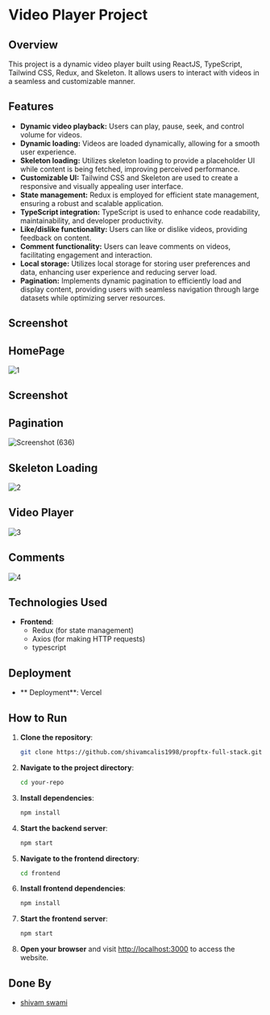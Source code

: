 # Video Player Project

## Overview

This project is a dynamic video player built using ReactJS, TypeScript, Tailwind CSS, Redux, and Skeleton. It allows users to interact with videos in a seamless and customizable manner.

## Features

- **Dynamic video playback:** Users can play, pause, seek, and control volume for videos.
- **Dynamic loading:** Videos are loaded dynamically, allowing for a smooth user experience.
- **Skeleton loading:** Utilizes skeleton loading to provide a placeholder UI while content is being fetched, improving perceived performance.
- **Customizable UI:** Tailwind CSS and Skeleton are used to create a responsive and visually appealing user interface.
- **State management:** Redux is employed for efficient state management, ensuring a robust and scalable application.
- **TypeScript integration:** TypeScript is used to enhance code readability, maintainability, and developer productivity.
- **Like/dislike functionality:** Users can like or dislike videos, providing feedback on content.
- **Comment functionality:** Users can leave comments on videos, facilitating engagement and interaction.
- **Local storage:** Utilizes local storage for storing user preferences and data, enhancing user experience and reducing server load.
- **Pagination:** Implements dynamic pagination to efficiently load and display content, providing users with seamless navigation through large datasets while optimizing server resources.

  
## Screenshot
## HomePage
![1](https://github.com/shivamcalis1998/Hypergro-video-assignment/assets/114653221/a1fbb5e1-2e56-4540-a1bd-c85d8835b4e3)
## Screenshot
## Pagination
![Screenshot (636)](https://github.com/shivamcalis1998/Hypergro-video-assignment/assets/114653221/342918f1-5c35-404c-b821-28aef930535a)
## Skeleton Loading
![2](https://github.com/shivamcalis1998/Hypergro-video-assignment/assets/114653221/6b53d848-a8e2-4c4e-8730-ab0b72f2d5be)
## Video Player
![3](https://github.com/shivamcalis1998/Hypergro-video-assignment/assets/114653221/b1a115a2-dd14-4413-8d56-548505e2d40b)
## Comments
![4](https://github.com/shivamcalis1998/Hypergro-video-assignment/assets/114653221/425e5fea-15f1-4ed3-a9b6-96a6e31eac1e)


## Technologies Used

- **Frontend**:
  - Redux (for state management)
  - Axios (for making HTTP requests)
  - typescript

## Deployment

- ** Deployment**: Vercel

## How to Run

1. **Clone the repository**:
   ```bash
   git clone https://github.com/shivamcalis1998/propftx-full-stack.git
   ```
2. **Navigate to the project directory**:
   ```bash
   cd your-repo
   ```
3. **Install dependencies**:
   ```bash
   npm install
   ```
4. **Start the backend server**:
   ```bash
   npm start
   ```
5. **Navigate to the frontend directory**:
   ```bash
   cd frontend
   ```
6. **Install frontend dependencies**:
   ```bash
   npm install
   ```
7. **Start the frontend server**:
   ```bash
   npm start
   ```
8. **Open your browser** and visit [http://localhost:3000](http://localhost:3000) to access the website.

## Done By

- [shivam swami](https://github.com/shivamcalis1998)
